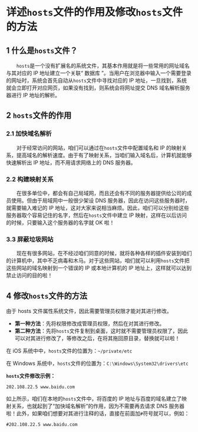 # 详述`hosts`文件的作用及修改`hosts`文件的方法

## 1 什么是`hosts`文件？


　　`hosts`是一个没有扩展名的系统文件，其基本作用就是将一些常用的网址域名与其对应的 IP 地址建立一个关联“ 数据库 ”。当用户在浏览器中输入一个需要登录的网址时，系统会首先自动从`hosts`文件中寻找对应的 IP 地址，一旦找到，系统就会立即打开对应网页，如果没有找到，则系统会将网址提交 DNS 域名解析服务器进行 IP 地址的解析。

## 2 `hosts`文件的作用


### 2.1 加快域名解析


　　对于经常访问的网站，咱们可以通过在`hosts`文件中配置域名和 IP 的映射关系，提高域名的解析速度。由于有了映射关系，当咱们输入域名后，计算机就能够快速解析出 IP 地址，而不用请求网络上的 DNS 服务器。

### 2.2 构建映射关系


　　在很多单位中，都会有自己局域网，而且还会有不同的服务器提供给公司的成员使用。但由于局域网中一般很少架设 DNS 服务器，因此在访问这些服务器时，就需要输入难记的 IP 地址，这对大家来说相当麻烦。因此，咱们可以分别给这些服务器取个容易记住的名字，然后在`hosts`文件中建立 IP 映射，这样在以后访问的时候，只要输入这个服务器的名字就 OK 啦！

### 3.3 屏蔽垃圾网站


　　现在有很多网站，在不经过咱们同意的时候，就将各种各样的插件安装到咱们的计算机中，其中不乏病毒和木马。对于这些网站，咱们就可以利用`hosts`文件把这些网站的域名映射到一个错误的 IP 或本地计算机的 IP 地址上，这样就可以达到禁止访问的目的啦！

## 4 修改`hosts`文件的方法


由于 hosts 文件属性系统文件，因此需要管理员权限才能对其进行修改。

 - **第一种方法**：先将权限修改成管理员权限，然后在对其进行修改。
 - **第二种方法**：先将`hosts`文件复制到桌面，这时就不需要管理员权限了，因此可以对其进行修改了，等修改之后，在将其拖回原目录，替换就可以啦！

在 iOS 系统中中，`hosts`文件的位置为：`~/private/etc`

在 Windows 系统中，`hosts`文件的位置为：`C:\Windows\System32\drivers\etc`

**`hosts`文件修改示例：**

```
202.108.22.5 www.baidu.com
```
如上所示，咱们在本地的`hosts`文件中，将百度的 IP 地址与百度的域名建立了映射关系，也就起到了“加快域名解析”的作用，因为不需要再去请求 DNS 服务器啦！此外，如果咱们想要对其进行注释的话，直接在前面加`#`符号就可以，例如：
```
#202.108.22.5 www.baidu.com
```











